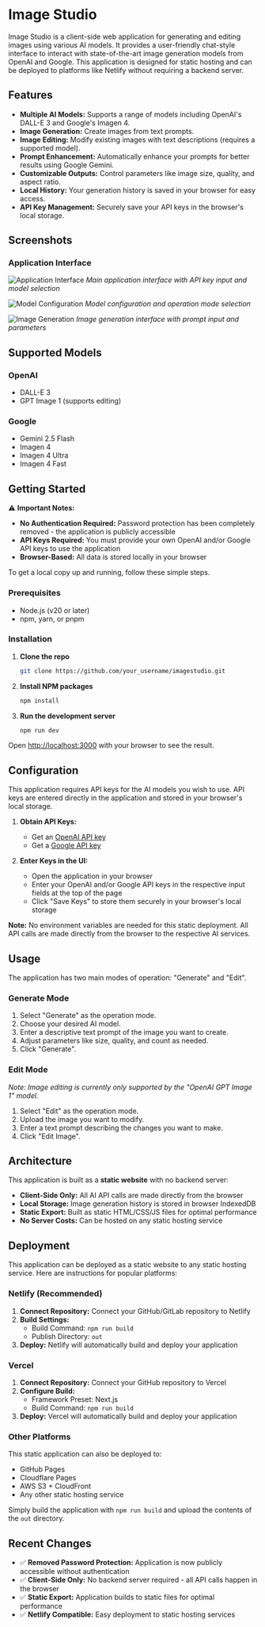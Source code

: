 # Image Studio

Image Studio is a client-side web application for generating and editing images using various AI models. It provides a user-friendly chat-style interface to interact with state-of-the-art image generation models from OpenAI and Google. This application is designed for static hosting and can be deployed to platforms like Netlify without requiring a backend server.

## Features

- **Multiple AI Models:** Supports a range of models including OpenAI's DALL-E 3 and Google's Imagen 4.
- **Image Generation:** Create images from text prompts.
- **Image Editing:** Modify existing images with text descriptions (requires a supported model).
- **Prompt Enhancement:** Automatically enhance your prompts for better results using Google Gemini.
- **Customizable Outputs:** Control parameters like image size, quality, and aspect ratio.
- **Local History:** Your generation history is saved in your browser for easy access.
- **API Key Management:** Securely save your API keys in the browser's local storage.

## Screenshots

### Application Interface
![Application Interface](docs/screenshots/Screenshot%202025-08-31%20at%201.29.40%E2%80%AFAM.png)
*Main application interface with API key input and model selection*

![Model Configuration](docs/screenshots/Screenshot%202025-08-31%20at%201.30.12%E2%80%AFAM.png)
*Model configuration and operation mode selection*

![Image Generation](docs/screenshots/Screenshot%202025-08-31%20at%201.30.21%E2%80%AFAM.png)
*Image generation interface with prompt input and parameters*

## Supported Models

### OpenAI
- DALL-E 3
- GPT Image 1 (supports editing)

### Google
- Gemini 2.5 Flash
- Imagen 4
- Imagen 4 Ultra
- Imagen 4 Fast

## Getting Started

⚠️ **Important Notes:**
- **No Authentication Required:** Password protection has been completely removed - the application is publicly accessible
- **API Keys Required:** You must provide your own OpenAI and/or Google API keys to use the application
- **Browser-Based:** All data is stored locally in your browser

To get a local copy up and running, follow these simple steps.

### Prerequisites

- Node.js (v20 or later)
- npm, yarn, or pnpm

### Installation

1. **Clone the repo**
   ```sh
   git clone https://github.com/your_username/imagestudio.git
   ```
2. **Install NPM packages**
   ```sh
   npm install
   ```
3. **Run the development server**
   ```sh
   npm run dev
   ```
Open [http://localhost:3000](http://localhost:3000) with your browser to see the result.

## Configuration

This application requires API keys for the AI models you wish to use. API keys are entered directly in the application and stored in your browser's local storage.

1. **Obtain API Keys:**
    - Get an [OpenAI API key](https://platform.openai.com/account/api-keys)
    - Get a [Google API key](https://makersuite.google.com/app/apikey)

2. **Enter Keys in the UI:**
    - Open the application in your browser
    - Enter your OpenAI and/or Google API keys in the respective input fields at the top of the page
    - Click "Save Keys" to store them securely in your browser's local storage

**Note:** No environment variables are needed for this static deployment. All API calls are made directly from the browser to the respective AI services.

## Usage

The application has two main modes of operation: "Generate" and "Edit".

### Generate Mode
1. Select "Generate" as the operation mode.
2. Choose your desired AI model.
3. Enter a descriptive text prompt of the image you want to create.
4. Adjust parameters like size, quality, and count as needed.
5. Click "Generate".

### Edit Mode
*Note: Image editing is currently only supported by the "OpenAI GPT Image 1" model.*

1. Select "Edit" as the operation mode.
2. Upload the image you want to modify.
3. Enter a text prompt describing the changes you want to make.
4. Click "Edit Image".

## Architecture

This application is built as a **static website** with no backend server:

- **Client-Side Only:** All AI API calls are made directly from the browser
- **Local Storage:** Image generation history is stored in browser IndexedDB
- **Static Export:** Built as static HTML/CSS/JS files for optimal performance
- **No Server Costs:** Can be hosted on any static hosting service

## Deployment

This application can be deployed as a static website to any static hosting service. Here are instructions for popular platforms:

### Netlify (Recommended)

1. **Connect Repository:** Connect your GitHub/GitLab repository to Netlify
2. **Build Settings:**
   - Build Command: `npm run build`
   - Publish Directory: `out`
3. **Deploy:** Netlify will automatically build and deploy your application

### Vercel

1. **Connect Repository:** Connect your GitHub repository to Vercel
2. **Configure Build:**
   - Framework Preset: Next.js
   - Build Command: `npm run build`
3. **Deploy:** Vercel will automatically build and deploy your application

### Other Platforms

This static application can also be deployed to:
- GitHub Pages
- Cloudflare Pages
- AWS S3 + CloudFront
- Any other static hosting service

Simply build the application with `npm run build` and upload the contents of the `out` directory.

## Recent Changes

- ✅ **Removed Password Protection:** Application is now publicly accessible without authentication
- ✅ **Client-Side Only:** No backend server required - all API calls happen in the browser
- ✅ **Static Export:** Application builds to static files for optimal performance
- ✅ **Netlify Compatible:** Easy deployment to static hosting services
